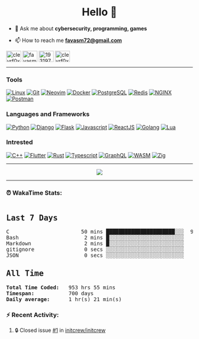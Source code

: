 <h1 align="center">Hello 👋 </h1>

- 💬 Ask me about **cybersecurity, programming, games**

- 📫 How to reach me **favasm72@gmail.com**

<p align="left">
<a href="https://twitter.com/clevrf0x" target="blank"><img align="center" src="https://raw.githubusercontent.com/rahuldkjain/github-profile-readme-generator/master/src/images/icons/Social/twitter.svg" alt="clevrf0x" height="30" width="40" /></a>
<a href="https://linkedin.com/in/favasm72" target="blank"><img align="center" src="https://raw.githubusercontent.com/rahuldkjain/github-profile-readme-generator/master/src/images/icons/Social/linked-in-alt.svg" alt="favasm72" height="30" width="40" /></a>
<a href="https://stackoverflow.com/users/19319778" target="blank"><img align="center" src="https://raw.githubusercontent.com/rahuldkjain/github-profile-readme-generator/master/src/images/icons/Social/stack-overflow.svg" alt="19319778" height="30" width="40" /></a>
<a href="https://instagram.com/clevrf0x" target="blank"><img align="center" src="https://raw.githubusercontent.com/rahuldkjain/github-profile-readme-generator/master/src/images/icons/Social/instagram.svg" alt="clevrf0x" height="30" width="40" /></a>
</p>

<hr>

<h3 align="left">Tools</h3>
<p align="left">

[![Linux](https://skillicons.dev/icons?i=linux)](https://en.wikipedia.org/wiki/Linux/)
[![Git](https://skillicons.dev/icons?i=git)](https://git-scm.com/)
[![Neovim](https://skillicons.dev/icons?i=neovim)](https://neovim.io/)
[![Docker](https://skillicons.dev/icons?i=docker)](https://www.docker.com/)
[![PostgreSQL](https://skillicons.dev/icons?i=postgres)](https://www.postgresql.org/)
[![Redis](https://skillicons.dev/icons?i=redis)](https://redis.io/)
[![NGINX](https://skillicons.dev/icons?i=nginx)](https://www.nginx.com/)
[![Postman](https://skillicons.dev/icons?i=postman)](https://www.postman.com/)

<h3 align="left">Languages and Frameworks</h3>
<p align="left">
  
[![Python](https://skillicons.dev/icons?i=python)](https://www.python.org/)
[![Django](https://skillicons.dev/icons?i=django)](https://www.djangoproject.com/)
[![Flask](https://skillicons.dev/icons?i=flask)](https://flask.palletsprojects.com/)
[![Javascript](https://skillicons.dev/icons?i=javascript)](https://developer.mozilla.org/en-US/docs/Web/JavaScript/)
[![ReactJS](https://skillicons.dev/icons?i=react)](https://react.dev/)
[![Golang](https://skillicons.dev/icons?i=go)](https://go.dev/)
[![Lua](https://skillicons.dev/icons?i=lua)](https://www.lua.org/)

<h3 align="left">Intrested</h3>
<p align="left">

[![C++](https://skillicons.dev/icons?i=cpp)](https://en.wikipedia.org/wiki/C%2B%2B)
[![Flutter](https://skillicons.dev/icons?i=flutter)](https://flutter.dev/)
[![Rust](https://skillicons.dev/icons?i=rust)](https://www.rust-lang.org/)
[![Typescript](https://skillicons.dev/icons?i=typescript)](https://www.typescriptlang.org/)
[![GraphQL](https://skillicons.dev/icons?i=graphql)](https://graphql.org/)
[![WASM](https://skillicons.dev/icons?i=wasm)](https://webassembly.org/)
[![Zig](https://skillicons.dev/icons?i=zig)](https://ziglang.org/)

<hr>

<p align="center">
  <img src ="https://github-readme-streak-stats.herokuapp.com?user=clevrf0x&theme=darcula&hide_border=true&background=FFFFFF00">
</p>

<hr>

### ⏰ WakaTime Stats:
<!--WakaTime-Start-->
<pre><h2>Last 7 Days</h2>C                       50 mins ██████████████████████░░░  90.65 %</br>Bash                     2 mins █░░░░░░░░░░░░░░░░░░░░░░░░   4.50 %</br>Markdown                 2 mins █░░░░░░░░░░░░░░░░░░░░░░░░   3.66 %</br>gitignore                0 secs ░░░░░░░░░░░░░░░░░░░░░░░░░   0.60 %</br>JSON                     0 secs ░░░░░░░░░░░░░░░░░░░░░░░░░   0.33 %</br><h2>All Time</h2><strong>Total Time Coded:   </strong>953 hrs 55 mins</br><strong>Timespan:           </strong>700 days</br><strong>Daily average:      </strong>1 hr(s) 21 min(s)</pre>
<!--WakaTime-End-->

<!--START_SECTION:waka-->
<!--END_SECTION:waka-->


### :zap: Recent Activity:

<!--START_SECTION:activity-->
1. 🔒 Closed issue [#1](https://github.com/initcrew/initcrew/issues/1) in [initcrew/initcrew](https://github.com/initcrew/initcrew)
<!--END_SECTION:activity-->

